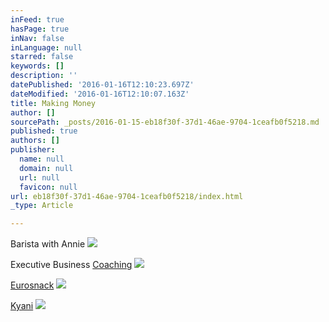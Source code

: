 ```yaml
---
inFeed: true
hasPage: true
inNav: false
inLanguage: null
starred: false
keywords: []
description: ''
datePublished: '2016-01-16T12:10:23.697Z'
dateModified: '2016-01-16T12:10:07.163Z'
title: Making Money
author: []
sourcePath: _posts/2016-01-15-eb18f30f-37d1-46ae-9704-1ceafb0f5218.md
published: true
authors: []
publisher:
  name: null
  domain: null
  url: null
  favicon: null
url: eb18f30f-37d1-46ae-9704-1ceafb0f5218/index.html
_type: Article

---
```

Barista with Annie
![](https://s3-us-west-2.amazonaws.com/the-grid-img/p/a57c68e13be98401cf8da835ac847535180bc1b3.jpg)

Executive Business [Coaching][0]
![](https://the-grid-user-content.s3-us-west-2.amazonaws.com/8f70b89a-f1dc-4a4f-b398-cabee5051165.jpg)

[Eurosnack][1]
![](https://s3-us-west-2.amazonaws.com/the-grid-img/p/5403ae06211a23454c5a6cdf34b85d3ec8f89c90.jpg)

[Kyani][2]
![](https://s3-us-west-2.amazonaws.com/the-grid-img/p/7d9827d3cee7fe59452d147d7dada0c796390d9b.jpg)

[0]: www.big-cheese.co.nz
[1]: null
[2]: martinjimmink.kyani.net